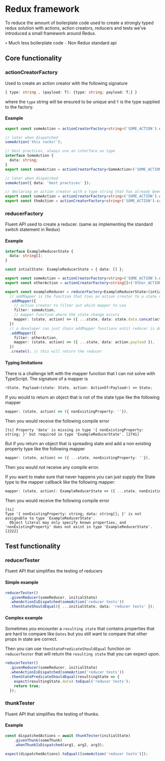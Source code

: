 # Redux framework

To reduce the amount of boilerplate code used to create a strongly typed redux solution with actions, action creators, reducers and tests we've introduced a small framework around Redux.

`+` Much less boilerplate code
`-` Non Redux standard api

## Core functionality

### actionCreatorFactory

Used to create an action creator with the following signature

```typescript
{ type: string , (payload: T): {type: string; payload: T;} }
```

where the `type` string will be ensured to be unique and `T` is the type supplied to the factory.

#### Example

```typescript
export const someAction = actionCreatorFactory<string>('SOME_ACTION').create();

// later when dispatched
someAction('this rocks!');
```

```typescript
// best practices, always use an interface as type
interface SomeAction {
  data: string;
}
export const someAction = actionCreatorFactory<SomeAction>('SOME_ACTION').create();

// later when dispatched
someAction({ data: 'best practices' });
```

```typescript
// declaring an action creator with a type string that has already been defined will throw
export const someAction = actionCreatorFactory<string>('SOME_ACTION').create();
export const theAction = actionCreatorFactory<string>('SOME_ACTION').create(); // will throw
```

### reducerFactory

Fluent API used to create a reducer. (same as implementing the standard switch statement in Redux)

#### Example

```typescript
interface ExampleReducerState {
  data: string[];
}

const intialState: ExampleReducerState = { data: [] };

export const someAction = actionCreatorFactory<string>('SOME_ACTION').create();
export const otherAction = actionCreatorFactory<string[]>('Other_ACTION').create();

export const exampleReducer = reducerFactory<ExampleReducerState>(intialState)
  // addMapper is the function that ties an action creator to a state change
  .addMapper({
    // action creator to filter out which mapper to use
    filter: someAction,
    // mapper function where the state change occurs
    mapper: (state, action) => ({ ...state, data: state.data.concat(action.payload) }),
  })
  // a developer can just chain addMapper functions until reducer is done
  .addMapper({
    filter: otherAction,
    mapper: (state, action) => ({ ...state, data: action.payload }),
  })
  .create(); // this will return the reducer
```

#### Typing limitations

There is a challenge left with the mapper function that I can not solve with TypeScript. The signature of a mapper is

```typescript
<State, Payload>(state: State, action: ActionOf<Payload>) => State;
```

If you would to return an object that is not of the state type like the following mapper

```typescript
mapper: (state, action) => ({ nonExistingProperty: ''}),
```

Then you would receive the following compile error

```shell
[ts] Property 'data' is missing in type '{ nonExistingProperty: string; }' but required in type 'ExampleReducerState'. [2741]
```

But if you return an object that is spreading state and add a non existing property type like the following mapper

```typescript
mapper: (state, action) => ({ ...state, nonExistingProperty: ''}),
```

Then you would not receive any compile error.

If you want to make sure that never happens you can just supply the State type to the mapper callback like the following mapper:

```typescript
mapper: (state, action): ExampleReducerState => ({ ...state, nonExistingProperty: 'kalle' }),
```

Then you would receive the following compile error

```shell
[ts]
Type '{ nonExistingProperty: string; data: string[]; }' is not assignable to type 'ExampleReducerState'.
  Object literal may only specify known properties, and 'nonExistingProperty' does not exist in type 'ExampleReducerState'. [2322]
```

## Test functionality

### reducerTester

Fluent API that simplifies the testing of reducers

#### Simple example

```typescript
reducerTester()
  .givenReducer(someReducer, initialState)
  .whenActionIsDispatched(someAction('reducer tests'))
  .thenStateShouldEqual({ ...initialState, data: 'reducer tests' });
```

#### Complex example
Sometimes you encounter a `resulting state` that contains properties that are hard to compare like `Dates` but you still 
want to compare that other props in state are correct.

Then you can use `thenStatePredicateShouldEqual` function on `reducerTester` that will return the `resulting state` that
you can expect upon.

```typescript
reducerTester()
  .givenReducer(someReducer, initialState)
  .whenActionIsDispatched(someAction('reducer tests'))
  .thenStatePredicateShouldEqual(resultingState => {
    expect(resultingState.data).toEqual('reducer tests');
    return true;  
  });
```

### thunkTester

Fluent API that simplifies the testing of thunks.

#### Example

```typescript
const dispatchedActions = await thunkTester(initialState)
    .givenThunk(someThunk)
    .whenThunkIsDispatched(arg1, arg2, arg3);

expect(dispatchedActions).toEqual([someAction('reducer tests')]);
```
